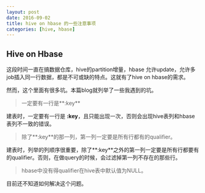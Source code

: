```yaml
---
layout: post
date: 2016-09-02
title: hive on hbase 的一些注意事项
categories: [hive, hbase]
---
```

## Hive on Hbase
这段时间一直在搞数据仓库，hive的partition增量，hbase 允许update，允许多job插入同一行数据，都是不可或缺的特点。这就有了hive on hbase的需求。

然而，这个里面有很多坑。本篇blog就列举了一些我遇到的坑。

> 一定要有一行是**:key**

建表时，一定要有一行是 **:key**，且只能出现一次，否则会出现hive表列和hbase表列不一致的错误。

> 除了**:key**的那一列，第一列一定要是所有行都有的qualifier。

建表时，列举的列顺序很重要，除了**:key**之外的第一列一定要是所有行都要有的qualifier。否则，在做query的时候，会过滤掉第一列不存在的那些行。

> hbase中没有得qualifier在hive表中默认值为NULL。

目前还不知道如何解决这个问题。
